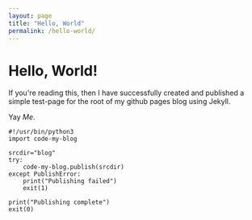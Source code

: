 ```yaml
---
layout: page
title: "Hello, World"
permalink: /hello-world/
---
```

# Hello, World!

If you're reading this, then I have successfully created and published a 
simple test-page for the root of my github pages blog using Jekyll.

Yay *Me*.

    #!/usr/bin/python3
    import code-my-blog

    srcdir="blog"
    try:
        code-my-blog.publish(srcdir)
    except PublishError:
        print("Publishing failed")
        exit(1)

    print("Publishing complete")
    exit(0)

